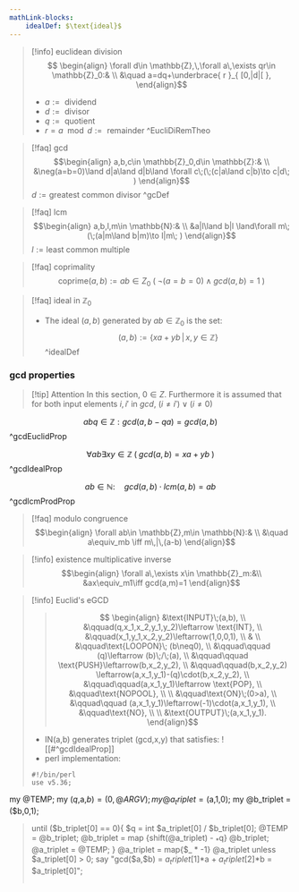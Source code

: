 ```yaml
---
mathLink-blocks:
    idealDef: $\text{ideal}$
---
```


> [!info] euclidean division
> $$
> \begin{align}
\forall d\in \mathbb{Z},\,\forall a\,\exists qr\in \mathbb{Z}_0:& \\
&\quad a=dq+\underbrace{ r }_{ [0,|d|[ },
\end{align}$$
> - $a:=\text{ dividend}$
> - $d:=\text{ divisor}$
> - $q:=\text{ quotient}$
> - $r=a\mod d:=\text{ remainder}$
^EucliDiRemTheo

>[!faq] gcd
>$$\begin{align}
>a,b,c\in \mathbb{Z}_0,d\in \mathbb{Z}:& \\
&\neg(a=b=0)\land d|a\land d|b\land \forall c\;(\;(c|a\land c|b)\to c|d\; )
\end{align}$$
> $d:=\text{greatest common divisor}$
^gcDef

>[!faq] lcm
>$$\begin{align}
>a,b,l,m\in \mathbb{N}:& \\
&a|l\land b|l \land\forall m\;(\;(a|m\land b|m)\to l|m\; )
\end{align}$$
> $l:=\text{least common multiple}$



>[!faq] coprimality
> $$
\text{coprime}(a,b):=ab\in Z_0\;(\;\neg(a=b=0)\land gcd(a,b)=1\; )
>$$

>[!faq] ideal in $\mathbb{Z}_0$
> - The ideal $(a,b)$ generated by $ab\in \mathbb{Z}_0$ is the set:
> $$
(a,b):=\{xa+yb\,|\,x,y\in \mathbb{Z}\}$$
^idealDef

### gcd properties
>[!tip] Attention
> In this section, $0\in Z$. Furthermore it is assumed that for both input elements $i,i'$ in $gcd$, $(i\neq i')\lor (i \neq0)$ 


$$
abq\in \mathbb{Z}:gcd(a,b-qa)=gcd(a,b)
$$
^gcdEuclidProp

$$
\forall ab\exists xy\in \mathbb{Z}\;(\;gcd(a,b)=xa+yb\;) 
$$
^gcdIdealProp

$$
ab\in \mathbb{N}:\quad gcd(a,b)\cdot lcm(a,b)=ab
$$
^gcdlcmProdProp

>[!faq] modulo congruence
> $$\begin{align}
\forall ab\in \mathbb{Z},m\in \mathbb{N}:& \\
&\quad a\equiv_mb \iff  m\,|\,(a-b)
\end{align}$$

>[!info] existence multiplicative inverse
>$$\begin{align}
\forall a\,\exists x\in \mathbb{Z}_m:&\\
&ax\equiv_m1\iff gcd(a,m)=1
\end{align}$$


>[!info] Euclid's eGCD
>>$$
\begin{align}
&\text{INPUT}\;(a,b), \\
&\qquad(q,x_1,x_2,y_1,y_2)\leftarrow \text{INT}, \\
&\qquad(x_1,y_1,x_2,y_2)\leftarrow(1,0,0,1), \\
& \\
&\qquad\text{LOOPON}\; (b\neq0), \\
&\qquad\qquad (q)\leftarrow (b)\;/\;(a), \\
&\qquad\qquad \text{PUSH}\leftarrow(b,x_2,y_2), \\
&\qquad\qquad(b,x_2,y_2) \leftarrow(a,x_1,y_1)-(q)\cdot(b,x_2,y_2), \\
&\qquad\qquad(a,x_1,y_1)\leftarrow \text{POP}, \\
&\qquad\text{NOPOOL}, \\ \\
&\qquad\text{ON}\;(0>a), \\
&\qquad\qquad (a,x_1,y_1)\leftarrow(-1)\cdot(a,x_1,y_1), \\
&\qquad\text{NO}, \\
\\
&\text{OUTPUT}\;(a,x_1,y_1).
\end{align}$$
> - IN(a,b) generates triplet (gcd,x,y) that satisfies: ![[#^gcdIdealProp]]
> - perl implementation:
> ```
> #!/bin/perl
> use v5.36;
my @TEMP;
my ($q,$a,$b) = (0,@ARGV);
my @a_triplet = ($a,1,0);
my @b_triplet = ($b,0,1);
> until ($b_triplet[0] == 0){
>    $q = int $a_triplet[0] / $b_triplet[0];
>    @TEMP = @b_triplet;
>    @b_triplet = map {shift(@a_triplet) - $_*$q} @b_triplet;
>    @a_triplet = @TEMP;
> }
> @a_triplet = map{$_ * -1} @a_triplet unless $a_triplet[0] > 0;
> say "gcd($a,$b) = $a_triplet[1]*$a + $a_triplet[2]*$b = $a_triplet[0]";
> ```


